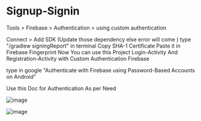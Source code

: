# Signup-Signin
Tools > Firebase > Authentication > using custom authentication

Connect > Add SDK (Update those dependency else error will come ) type "/gradlew signingReport" in terminal Copy SHA-1 Certificate Paste it in Firebase Fingerprint Now You can use this Project
Login-Activity And Registration-Activity  with Custom Authentication Firebase

type in google "Authenticate with Firebase using Password-Based Accounts on Android"

Use this Doc for Authentication As per Need

![image](https://github.com/HarshBytes/Signup-Signin/assets/137802027/a0442bd8-742c-4b07-8b29-6b53eb9c6c3a)


![image](https://github.com/HarshBytes/Signup-Signin/assets/137802027/8e8f78a5-fa1b-41fe-b9bc-17387667a287)




